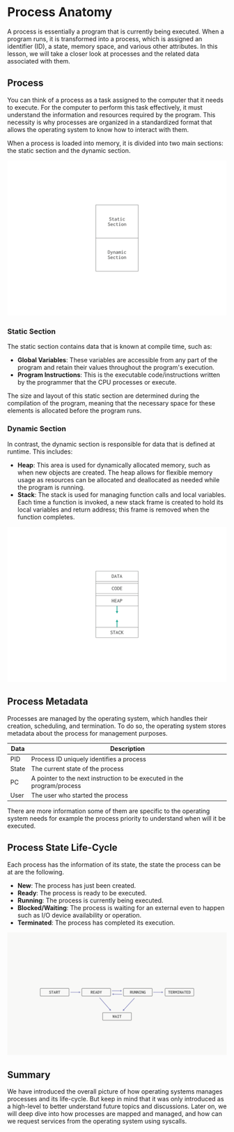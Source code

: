 # Process Anatomy
A process is essentially a program that is currently being executed. When a program runs, it is transformed into a process, which is assigned an identifier (ID), a state, memory space, and various other attributes. In this lesson, we will take a closer look at processes and the related data associated with them.


## Process
You can think of a process as a task assigned to the computer that it needs to execute. For the computer to perform this task effectively, it must understand the information and resources required by the program. This necessity is why processes are organized in a standardized format that allows the operating system to know how to interact with them.

When a process is loaded into memory, it is divided into two main sections: the static section and the dynamic section.

![process image with static and dynamic sections ](./images/19.proces-sections.jpg)

### Static Section
The static section contains data that is known at compile time, such as:
- **Global Variables**: These variables are accessible from any part of the program and retain their values throughout the program's execution.
- **Program Instructions**: This is the executable code/instructions written by the programmer that the CPU processes or execute.

The size and layout of this static section are determined during the compilation of the program, meaning that the necessary space for these elements is allocated before the program runs.

### Dynamic Section
In contrast, the dynamic section is responsible for data that is defined at runtime. This includes:
- **Heap**: This area is used for dynamically allocated memory, such as when new objects are created. The heap allows for flexible memory usage as resources can be allocated and deallocated as needed while the program is running.
- **Stack**: The stack is used for managing function calls and local variables. Each time a function is invoked, a new stack frame is created to hold its local variables and return address; this frame is removed when the function completes.




![process image](./images/09.process.jpg)


## Process Metadata
Processes are managed by the operating system, which handles their creation, scheduling, and termination. To do so, the operating system stores metadata about the process for management purposes.

|Data | Description|
|--------|------------|
| PID    |Process ID uniquely identifies a process |
| State  |The current state of the process|
| PC     |A pointer to the next instruction to be executed in the program/process |
| User  | The user who started the process |

There are more information some of them are specific to the operating system needs for example the process priority to understand when will it be executed.

## Process State Life-Cycle
Each process has the information of its state, the state the process can be at are the following. 

- **New**: The process has just been created.
- **Ready**: The process is ready to be executed.
- **Running**: The process is currently being executed.
- **Blocked/Waiting**: The process is waiting for an external even to happen such as I/O device availability or operation.
- **Terminated**: The process has completed its execution.


![process state transition image ](./images/18.process-state.png)



## Summary 
We have introduced the overall picture of how operating systems manages processes and its life-cycle. But keep in mind that it was only introduced as a high-level to better understand future topics and discussions.
Later on, we will deep dive into how processes are mapped and managed, and how can we request services from the operating system using syscalls.

<!--
## Process Preview
OS provides some services for programs or users to manage processes, such as creating, pausing, executing, or killing a process. To access these features we may use some functions in programming languages that communicate directly with the OS or we can use one of the interfaces provided to interact with processes such as the command line and GUI. In our case, we will demonstrate the concept of managing processes using GUI such as **Activity Monitor** in MacOS or **Task Manager** in Windows OS. And using the command line. However, we will discuss how to manage processes using the libraries in programming languages later on.



 ### Activity Monitor 
It is a utility in MacOS devices that helps you analyze and manage processes and see their resource usage.


![activity monitor image](./images/11.activity-monitor-process-view.png)

Above is an image of the activity monitor program, it displays the current activities of the computer including running programs (processes).
1. **Process Name**: is a list of all currently running programs.
2. **CPU**: is the CPU usage by each process. 
3. **PID**: each process is assigned to a process ID for identifying them.
4. **CPU Load**: is an overall current CPU state that identifies how much CPU is used and by whom. 


> Resource for [Activity Monitor](https://support.apple.com/en-sa/guide/activity-monitor/welcome/mac).

> Resource for [Task Manager](https://learn.microsoft.com/en-us/shows/inside/task-manager).


Let us open the Zoom program and search for it using the Activity Monitor. 

![activity monitor image](./images/12.activity-monitor-with-zoom.png)
As you can see, when Zoom is running, there must be a process which was displayed in the image above. What do you think will happen if we close Zoom? 
The process must be terminated since the program is not running, let us terminate it and check again. 

![activity monitor image](./images/13.quit-zoom.png)
> To quit Zoom, you can double-click on the process and choose quit. Or, close the program from the zoom itself.



### Command Line
Open your terminal on MacOS & Linux or command line prompt on Windows.

#### MacOS & Linux
use the `top` command to display all the current processes and their data. 
![activity monitor image](./images/15.top-command.png)

To kill a process, you can use the `kill` command and provide it with the process ID. The following video demonstrates the complete process of displaying and terminating a process (we terminated the terminal process as an example)


https://github.com/user-attachments/assets/61a99668-59d3-4fa9-9caf-8d2fec915803


#### Windows
For windows users, you can type `Tasklist` command to display all processes.

> Resource for [Tasklist command](https://ss64.com/nt/tasklist.html).

Here is an example of listing current processes and terminating the CMD process using the command line.

![tasklist command](./images/16.task-list.png)

![kill command](./images/17.kill-process.png)

Once we kill the cmd process, the cmd window will be closed same as the MacOS video.



## Project 
- Display the process list on your device and investigate its properties. 
- Kill a process from the CMD. -->







